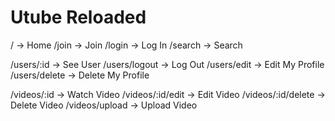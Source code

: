 # Utube Reloaded

/ -> Home
/join -> Join
/login -> Log In
/search -> Search

/users/:id -> See User
/users/logout -> Log Out
/users/edit -> Edit My Profile
/users/delete -> Delete My Profile

/videos/:id -> Watch Video
/videos/:id/edit -> Edit Video
/videos/:id/delete -> Delete Video
/videos/upload -> Upload Video
